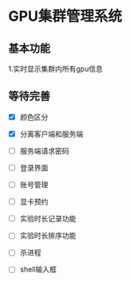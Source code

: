 # GPU集群管理系统
## 基本功能
1.实时显示集群内所有gpu信息

## 等待完善
* [X] 颜色区分
* [X] 分离客户端和服务端
  
* [ ] 服务端请求密码
* [ ] 登录界面
* [ ] 账号管理
* [ ] 显卡预约
* [ ] 实验时长记录功能
* [ ] 实验时长排序功能
* [ ] 杀进程
* [ ] shell输入框
